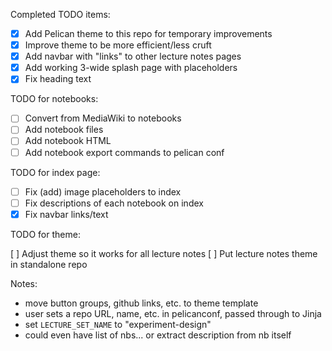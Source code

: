 Completed TODO items: 

- [x] Add Pelican theme to this repo for temporary improvements
- [x] Improve theme to be more efficient/less cruft
- [x] Add navbar with "links" to other lecture notes pages
- [x] Add working 3-wide splash page with placeholders
- [x] Fix heading text 

TODO for notebooks:

- [ ] Convert from MediaWiki to notebooks
- [ ] Add notebook files
- [ ] Add notebook HTML
- [ ] Add notebook export commands to pelican conf

TODO for index page:

- [ ] Fix (add) image placeholders to index
- [ ] Fix descriptions of each notebook on index
- [x] Fix navbar links/text

TODO for theme:

[ ] Adjust theme so it works for all lecture notes
[ ] Put lecture notes theme in standalone repo


Notes:
* move button groups, github links, etc. to theme template
* user sets a repo URL, name, etc. in pelicanconf, passed through to Jinja
* set `LECTURE_SET_NAME` to "experiment-design"
* could even have list of nbs... or extract description from nb itself
